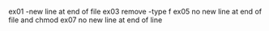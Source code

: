 ex01 -new line at end of file
ex03 remove -type f
ex05 no new line at end of file and chmod
ex07 no new line at end of line
